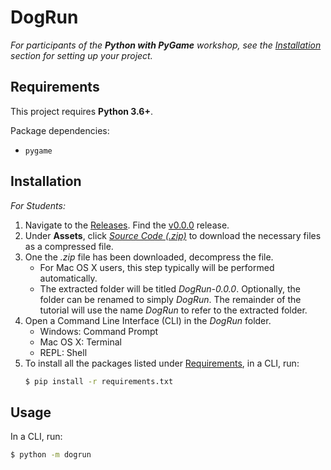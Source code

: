 # DogRun

*For participants of the **Python with PyGame** workshop, see the [Installation](#Installation) section for setting up your project.*

## Requirements

This project requires **Python 3.6+**.

Package dependencies:

- `pygame`


## Installation

*For Students:*

1. Navigate to the [Releases][1]. Find the [v0.0.0][2] release.
2. Under **Assets**, click *[Source Code (.zip)][3]* to download the necessary files as a compressed file.
3. One the *.zip* file has been downloaded, decompress the file.
    - For Mac OS X users, this step typically will be performed automatically.
    - The extracted folder will be titled *DogRun-0.0.0*.
      Optionally, the folder can be renamed to simply *DogRun*.
      The remainder of the tutorial will use the name *DogRun* to refer to the extracted folder.
4. Open a Command Line Interface (CLI) in the *DogRun* folder.
    - Windows: Command Prompt
    - Mac OS X: Terminal
    - REPL: Shell
5. To install all the packages listed under [Requirements](#Requirements), in a CLI, run:
    ```cmd
   $ pip install -r requirements.txt
    ```

## Usage

In a CLI, run:

```cmd
$ python -m dogrun
```


[1]: https://github.com/JL-Python3/DogRun/releases
[2]: https://github.com/JL-Python3/DogRun/releases/tag/v0.0.0
[3]: https://github.com/JL-Python3/DogRun/archive/refs/tags/v0.0.0.zip